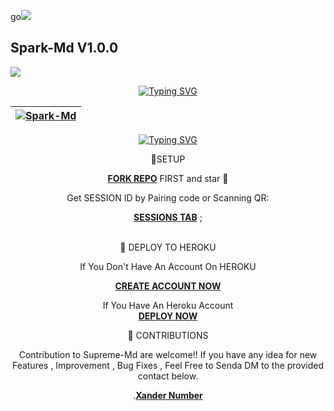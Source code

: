 go<a><img src='https://i.imgur.com/LyHic3i.gif'/></a>
## Spark-Md V1.0.0 
<a><img src='https://i.imgur.com/LyHic3i.gif'/></a>

<div align="center">
<a href="https://git.io/typing-svg"><img src="https://readme-typing-svg.demolab.com?font=Black+Ops+One&size=50&pause=1000&color=1BAFBAFF&center=true&width=910&height=100&lines=SPARK+MD;A+WHATSAPP+DEVICE; WHICH+IS+JUST+DEVELOPED" alt="Typing SVG" /></a>
  </p>
<div align="center">

| [![Spark-Md](https://telegra.ph/file/3429c4f4e2de404795882.jpg?lenght=30width=30)](https://github.com/Spark-Md)|
|----|

<p align="center">
 <a href="https://git.io/typing-svg"><img src="http://readme-typing-svg.herokuapp.com?font=Fira+Code&pause=1000&width=435&lines=A+Simple+WHATSAPP+BOT+Made+with+%F0%9F%A4%8D;SPARK+MD" alt="Typing SVG" /></a>







🔗SETUP

[**FORK REPO**](https://github.com/Maven-Nexus/Spark-Md) FIRST and star 🌟 

Get SESSION ID by Pairing code or Scanning QR: 


[**SESSIONS TAB**](https://supresession-c8207054b6c5.herokuapp.com/) ; <br><br>         


🔗 DEPLOY TO HEROKU 

 
If You Don't Have An Account On HEROKU

[**CREATE ACCOUNT NOW**](https://id.heroku.com/login) 


If You Have An Heroku Account  
[**DEPLOY NOW**](https://dashboard.heroku.com/new?template=https://github.com/Maven-Nexus/Spark-Md) 


🔗 CONTRIBUTIONS

Contribution to Supreme-Md are welcome!! If you have any idea for new Features , Improvement , Bug Fixes , Feel Free to Senda DM to the provided contact below.

.[**Xander Number**](https://wa.me/2349024553612)


 






















































                                                           
                                                                                                                                                                                                                                                                                                                                                                                 
